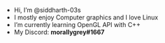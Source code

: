 - Hi, I’m @siddharth-03s
- I mostly enjoy Computer graphics and I love Linux
- I’m currently learning OpenGL API with C++
- My Discord: **morallygrey#1667**
